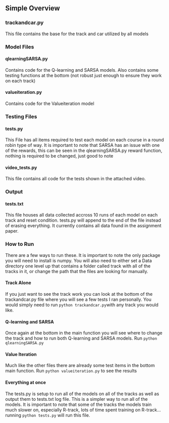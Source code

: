 ## Simple Overview

### trackandcar.py
This file contains the base for the track and car utilized by all models

### Model Files

#### qlearningSARSA.py
Contains code for the Q-learning and SARSA models. Also contains some testing functions at the bottom (not robust just enough to ensure they work on each track)

#### valueiteration.py
Contains code for the Valueiteration model

### Testing Files

#### tests.py
This File has all items required to test each model on each course in a round robin type of way. It is important to note that SARSA has an issue with one of the rewards, this can be seen in the qlearningSARSA.py reward function, nothing is required to be changed, just good to note

#### video_tests.py
This file contains all code for the tests shown in the attached video.

### Output

#### tests.txt
This file houses all data collected accross 10 runs of each model on each track and reset condition. tests.py will append to the end of the file instead of erasing everything. It currently contains all data found in the assignment paper.

### How to Run
There are a few ways to run these. It is important to note the only package you will need to install is numpy. You will also need to either set a Data directory one level up that contains a folder called track with all of the tracks in it, or change the path that the files are looking for manually.

#### Track Alone
If you just want to see the track work you can look at the bottom of the trackandcar.py file where you will see a few tests I ran personally. You would simply need to run `python trackandcar.py`with any track you would like.

#### Q-learning and SARSA
Once again at the bottom in the main function you will see where to change the track and how to run both Q-learning and SARSA models. Run `python qlearningSARSA.py`

#### Value Iteration
Much like the other files there are already some test items in the bottom main function.  Run `python valueiteration.py` to see the results

#### Everything at once
The tests.py is setup to run all of the models on all of the tracks as well as output them to tests.txt log file. This is a simpler way to run all of the models. It is important to note that some of the tracks the models train much slower on, especially R-track, lots of time spent training on R-track... running `python tests.py` will run this file.